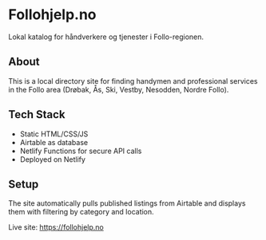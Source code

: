 # Follohjelp.no

Lokal katalog for håndverkere og tjenester i Follo-regionen.

## About
This is a local directory site for finding handymen and professional services in the Follo area (Drøbak, Ås, Ski, Vestby, Nesodden, Nordre Follo).

## Tech Stack
- Static HTML/CSS/JS
- Airtable as database
- Netlify Functions for secure API calls
- Deployed on Netlify

## Setup
The site automatically pulls published listings from Airtable and displays them with filtering by category and location.

Live site: https://follohjelp.no
